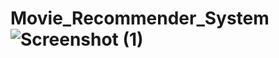 # Movie_Recommender_System![Screenshot (1)](https://github.com/Sakshijagtap1010/Movie_Recommender_System/assets/100073276/d44cdd4e-be82-4c57-b16c-112237e385bb)

